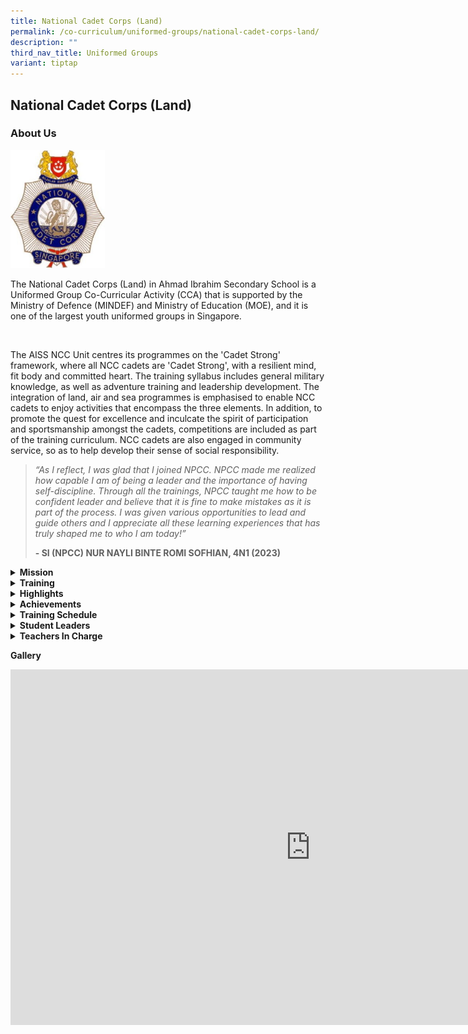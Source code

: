 ```yaml
---
title: National Cadet Corps (Land)
permalink: /co-curriculum/uniformed-groups/national-cadet-corps-land/
description: ""
third_nav_title: Uniformed Groups
variant: tiptap
---
```

<h2>National Cadet Corps (Land)</h2>
<h3>About Us<br></h3>
<div class="isomer-image-wrapper">
<img style="width: 30%;" height="auto" width="100%" alt="" src="/images/ncclogo.jpg">
</div>
<p>The National Cadet Corps (Land) in Ahmad Ibrahim Secondary School is a
Uniformed Group Co-Curricular Activity (CCA) that is supported by the Ministry
of Defence (MINDEF) and Ministry of Education (MOE), and it is one of the
largest youth uniformed groups in Singapore.</p>
<p>
<br>
</p>
<p>The AISS NCC Unit centres its programmes on the 'Cadet Strong' framework,
where all NCC cadets are 'Cadet Strong', with a resilient mind, fit body
and committed heart. The training syllabus includes general military knowledge,
as well as adventure training and leadership development. The integration
of land, air and sea programmes is emphasised to enable NCC cadets to enjoy
activities that encompass the three elements. In addition, to promote the
quest for excellence and inculcate the spirit of participation and sportsmanship
amongst the cadets, competitions are included as part of the training curriculum.
NCC cadets are also engaged in community service, so as to help develop
their sense of social responsibility.</p>
<blockquote>
<p><em>“As I reflect, I was glad that I joined NPCC. NPCC made me realized how capable I am of being a leader and the importance of having self-discipline. Through all the trainings, NPCC taught me how to be confident leader and believe that it is fine to make mistakes as it is part of the process. I was given various opportunities to lead and guide others and I appreciate all these learning experiences that has truly shaped me to who I am today!”</em>
</p>
<p><strong>- SI (NPCC) NUR NAYLI BINTE ROMI SOFHIAN, 4N1 (2023)</strong>
</p>
</blockquote>
<p></p>
<div data-type="detailGroup" class="isomer-accordion-group isomer-accordion isomer-accordion-white">
<details class="isomer-details">
<summary><strong>Mission</strong>
</summary>
<div data-type="detailsContent" class="isomer-details-content">
<p>To Nurture Inspiring Leaders and Committed Citizens through Fun, Adventurous
and Military-related Activities</p>
</div>
</details>
</div>
<div data-type="detailGroup" class="isomer-accordion-group isomer-accordion isomer-accordion-white">
<details class="isomer-details">
<summary><strong>Training</strong>
</summary>
<div data-type="detailsContent" class="isomer-details-content">
<p>Our trainings consist of classroom lessons, individual field craft lessons
(IFC), Precision Drill Squad (PDS) and/or Free-style Drill (FSD) trainings,
physical training and sports and games. Annual camps, such as the Leadership
camp and Unit camp are designed to allow for student ownership over their
training activities and to develop the leadership competencies of the cadets.
<br>
<br>Apart from our school activities, we leverage on the activities conducted
by HQ NCC as well – such as Camp FORGE for the Junior Cadets, Camp STEEL
for the Senior Cadets and the Specialist Course for the Cadet Leaders.
Other key programmes include the Air-Rifle experiential shooting experiences
for the Senior Cadets to prepare them for their live range shooting experience
as Cadet Leaders. Immersive overseas exposure and experiential opportunities
are given to cadets who demonstrate outstanding commitment and dedication
to the corps.</p>
</div>
</details>
</div>
<div data-type="detailGroup" class="isomer-accordion-group isomer-accordion isomer-accordion-white">
<details class="isomer-details">
<summary><strong>Highlights</strong>
</summary>
<div data-type="detailsContent" class="isomer-details-content">
<p>Due to the easing of Covid-19 restrictions, this has allowed cadets to
attend various NPCC activities throughout the year. Cadets were given various
opportunities to attend learning journeys to police establishments such
as Police Heritage Centre and visits to Yishun Neighbourhood Police Centre,
Area Camps and participate in NPCC-related competitions such as the inter-unit
Crime Scene Investigation (CSI) Competition, in which our unit placed 8th
among the 123 participating schools. As AI NPCC continues to strive despite
of all the challenges and obstacles, let’s aim for more remarkable accomplishments
and reaching new heights together. Onwards, AI NPCC!</p>
<p></p>
<p>AI NPCC Website: <a href="https://sites.google.com/moe.edu.sg/ai-npcc/home" rel="noopener noreferrer nofollow" target="_blank">https://sites.google.com/moe.edu.sg/ai-npcc/home</a> 
<br>
</p>
</div>
</details>
</div>
<div data-type="detailGroup" class="isomer-accordion-group isomer-accordion isomer-accordion-white">
<details class="isomer-details">
<summary><strong>Achievements</strong>
</summary>
<div data-type="detailsContent" class="isomer-details-content">
<p><strong>Unit Overall Proficiency Award (UOPA)</strong>
<br>2016 : Gold Award
<br>2017 : Gold Award
<br>2018 : Gold Award
<br>2019 : Gold Award
<br>2020 : Gold Award
<br>2021 : Suspended
<br>2022 : Gold Award
<br>2023 : Gold Award
<br>2024 : Gold Award
<br>
<br><strong>Best Unit Cadet</strong>
<br>2012 : SSG Li Jian Xing &amp; SSG Nur Aqilah Diyanah
<br>2013 : SSG Md Shahirul Shukor &amp; SSG Sen Shu Hui
<br>2014 : SSG Adam Malik &amp; SSG Soh Yu Qi
<br>2015 : SSG Jet Law &amp; SSG Vivian Quek
<br>2016 : SSG Kenneth Chia &amp; SSG Jessica Lim
<br>2017 : SI Kwok Si-yang &amp; SSG Partiban Tharani
<br>2018 : SSG Girish S/O Balakrishnan &amp; SSG Chen Huixin
<br>2020 : SSG Raihanatunnisa &amp; SSG Ng Wei An Ryan
<br>2021: SGT D S Jayin &amp; SGT Song Zi Qi Gladys
<br>2022: SI D S Jayin &amp; SSG Aalysha
<br>2023: SSG Saeed Muntasir Bin Mohamed Abusali &amp; SI Nur Nayli Binte
Romi Sofhian
<br>2024: SSG Ong Yi Nuo Angelina (Wang Yinuo) &amp; SSG Mohammad Khairyl
Redzuan Bin Mohammad Hanip</p>
<p></p>
<p><strong>SPF-NPCC Badge Awardee </strong>
<br>2017 : SI Kwok Si-yang
<br>2018 : SSG Wang Le Chen
<br>2020 : SI Ho Zheng Yang Xanthus
<br>2021 : SI Tan Cinn Yui
<br>2022 : SI D S Jayin &amp; SSG Irka Adlina
<br>2023 : SI Nur Nayli &amp; SSG Saeed Muntasir
<br>2024 : SI Nur Zafirah Insyirah Binte Zainal Abidin, SSG Lim Jun Hui, Lucas
&amp; SSG Goh Yun Hong, Collin</p>
</div>
</details>
</div>
<div data-type="detailGroup" class="isomer-accordion-group isomer-accordion isomer-accordion-white">
<details class="isomer-details">
<summary><strong>Training Schedule</strong>
</summary>
<div data-type="detailsContent" class="isomer-details-content">
<p><strong>Wednesday</strong>
<br>3.15 pm – 5.45 pm
<br>
<br><strong>Friday</strong>
<br>2.30 pm – 5.00 pm</p>
</div>
</details>
</div>
<div data-type="detailGroup" class="isomer-accordion-group isomer-accordion isomer-accordion-white">
<details class="isomer-details">
<summary><strong>Student Leaders</strong>
</summary>
<div data-type="detailsContent" class="isomer-details-content">
<p><strong>AISS NPCC Unit Executive Committee 24/25 </strong>
<br><strong>Chairman</strong>
<br>CPL (NPCC) AMANDA LIEW JING XI
<br><strong>Vice-Chairman</strong>
<br>CPL (NPCC) MAGSINO PIO MARTIN GARCIA
<br><strong>Secretary</strong>
<br>CPL (NPCC) KDYS TAN ROSEANNE</p>
<p>
<br><strong>Training Unit </strong>
<br><strong>Head, Training</strong>
<br>CPL (NPCC) NG YU XUAN CONSTANCE
<br><strong>Member</strong>
<br>CPL (NPCC) SAKINAH BINTE SHEIKH IDRIS
<br>CPL (NPCC) EUGENE CHEOK JIA RUI
<br>
<br><strong>Head, Testing</strong>
<br>CPL (NPCC) AHMAD ZAQY BIN JASNI
<br><strong>Member</strong>
<br>CPL (NPCC) SERENA SREE D/O RAGURAMAN DEVAR
<br>CPL (NPCC) INSYIRAH ANDRIYANINGSIH BINTE ISMAIL
<br>
<br><strong>Function &amp; Activity Department </strong>
<br><strong>Head, FA</strong>
<br>CPL (NPCC) MUHAMMAD FAKHRY DANISH BIN KAHARUDIN
<br>CPL (NPCC) NUR MARSYA DANIA BINTE DAHLAN
<br><strong>Member</strong>
<br>CPL (NPCC) INSYIRAH ANDRIYANINGSIH BINTE ISMAIL <em>(Welfare)</em> 
<br>
<br>CPL (NPCC) ANG QI SI, ASHLEE <em>(Media &amp; Publications) </em>
<br><strong>Assisting</strong>
<br>CPL (NPCC) LIN YUHAN
<br>CPL (NPCC) SAKINAH BINTE SHEIKH IDRIS
<br>CPL (NPCC) SERENA SREE D/O RAGURAMAN DEVAR
<br>
<br>CPL (NPCC) MUHAMMAD IZZ AMANI BIN MOHD FAIZAL <em>(Games)</em>
<br><strong>Assisting</strong>
<br>CPL (NPCC) CHIEW ADON (JIANG WEIDONG)
<br>CPL (NPCC) NAURUS ZINNEERA
<br>
<br>CPL (NPCC) PUTRI NOR ASHURA BINTE JOHANI <em>(Safety I/C) </em>
<br><strong>Assisting</strong>
<br>CPL (NPCC) NUR ARYA TAQIAH BINTE MOHAMAD NOOR AZHAR
<br>
<br><strong>Logistic Department Quarter Master</strong>
<br>CPL (NPCC) NAURUS ZINNEERA
<br>CPL (NPCC) NUR ARYA TAQIAH BINTE MOHAMAD NOOR AZHAR</p>
</div>
</details>
</div>
<div data-type="detailGroup" class="isomer-accordion-group isomer-accordion isomer-accordion-white">
<details class="isomer-details">
<summary><strong>Teachers In Charge</strong>
</summary>
<div data-type="detailsContent" class="isomer-details-content">
<p><strong>Miss Nur Syakira Binte Zamri<br>Contact:&nbsp;<a href="mailto:nur_syakira_zamri@moe.edu.sg" rel="noopener noreferrer nofollow" target="">nur_syakira_zamri@moe.edu.sg</a></strong>
</p>
<p>Ms Jennifer Koh Pei Pei
<br>Mr Marcus Lau Shao Yu
<br>Mr Chong Wensheng</p>
</div>
</details>
</div>
<p><strong>Gallery</strong>
</p>
<div class="iframe-wrapper">
<iframe height="569" width="960" allowfullscreen="true" frameborder="0" src="https://docs.google.com/presentation/d/e/2PACX-1vSoev-Z05BRhWLIKCZAgzij5hxPM4T-kk5Ub2LmUwJHym2WRgviTUsUS_-iaGL1tgLrFPwLipWXwGTQ/embed?start=false&amp;loop=false&amp;delayms=5000"></iframe>
</div>
<p></p>